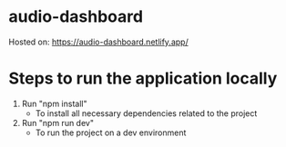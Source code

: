 # audio-dashboard

Hosted on: https://audio-dashboard.netlify.app/

# Steps to run the application locally

1. Run "npm install"
   - To install all necessary dependencies related to the project
2. Run "npm run dev"
   - To run the project on a dev environment
